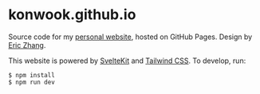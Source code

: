 # konwook.github.io

Source code for my [personal website](https://konwook.github.io/), hosted on
GitHub Pages. Design by [Eric Zhang](https://ekzhang.com).

This website is powered by [SvelteKit](https://kit.svelte.dev/) and
[Tailwind CSS](https://tailwindcss.com/). To develop, run:

```sh-session
$ npm install
$ npm run dev
```
